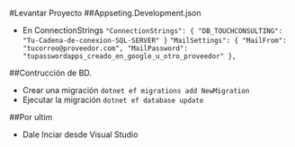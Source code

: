 #Levantar Proyecto
##Appseting.Development.json
  - En ConnectionStrings
  `"ConnectionStrings": {
  "DB_TOUCHCONSULTING": "Tu-Cadena-de-conexion-SQL-SERVER"
}`
` "MailSettings": {
   "MailFrom": "tucorreo@proveedor.com",
   "MailPassword": "tupasswordapps_creado_en_google_u_otro_proveedor"
 },
`

##Contrucción de BD.
- Crear una migración
  ` dotnet ef migrations add NewMigration `
- Ejecutar la migración
 `dotnet ef database update`

##Por ultim
- Dale Inciar desde Visual Studio 
